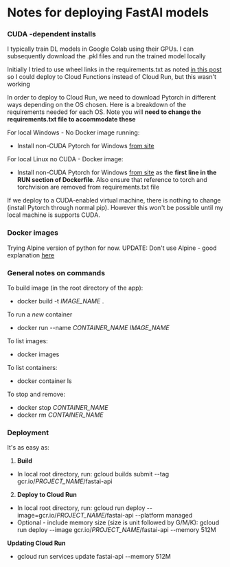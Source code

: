 # Notes for deploying FastAI models

### CUDA -dependent installs
I typically train DL models in Google Colab using their GPUs. I can subsequently download the .pkl files and run the trained model locally 

Initially I tried to use wheel links in the requirements.txt as noted [in this post](https://jianjye.com/p/deploy-fastai-google-cloud-functions-production/) so I could deploy to Cloud Functions instead of Cloud Run, but this wasn't working

In order to deploy to Cloud Run, we need to download Pytorch in different ways depending on the OS chosen. Here is a breakdown of the requirements needed for each OS. Note you will **need to change the requirements.txt file to accommodate these**

For local Windows - No Docker image running:
* Install non-CUDA Pytorch for Windows [from site](https://pytorch.org/get-started/locally/)

For local Linux no CUDA - Docker image:
* Install non-CUDA Pytorch for Windows [from site](https://pytorch.org/get-started/locally/) as the **first line in the RUN section of Dockerfile**. Also ensure that reference to torch and torchvision are removed from requirements.txt file 

If we deploy to a CUDA-enabled virtual machine, there is nothing to change (install Pytorch through normal pip). However this won't be possible until my local machine is supports CUDA.

### Docker images
Trying Alpine version of python for now.
UPDATE: Don't use Alpine - good explanation [here](https://pythonspeed.com/articles/base-image-python-docker-images/)

### General notes on commands

To build image (in the root directory of the app):
* docker build -t *IMAGE_NAME* .

To run a *new* container
* docker run --name *CONTAINER_NAME* *IMAGE_NAME*

To list images:
* docker images

To list containers:
* docker container ls

To stop and remove:
* docker stop *CONTAINER_NAME*
* docker rm *CONTAINER_NAME*

### Deployment

It's as easy as:

1. **Build**
* In local root directory, run:
    gcloud builds submit --tag gcr.io/*PROJECT_NAME*/fastai-api

2. **Deploy to Cloud Run**
* In local root directory, run:
    gcloud run deploy --image=gcr.io/*PROJECT_NAME*/fastai-api --platform managed 
* Optional - include memory size (size is unit followed by G/M/K):
    gcloud run deploy --image gcr.io/*PROJECT_NAME*/fastai-api --memory 512M

**Updating Cloud Run**
* gcloud run services update fastai-api --memory 512M
